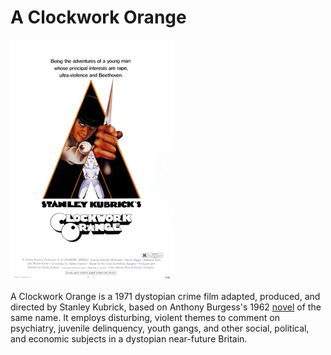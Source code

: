 # A Clockwork Orange 

![clockwork][def]

 A Clockwork Orange is a 1971 dystopian crime film adapted, produced, and directed by Stanley Kubrick, based on Anthony Burgess's 1962 [novel](https://en.wikipedia.org/wiki/A_Clockwork_Orange_(novel)) of the same name. It employs disturbing, violent themes to comment on psychiatry, juvenile delinquency, youth gangs, and other social, political, and economic subjects in a dystopian near-future Britain.


[def]: A_Clockwork.jpg